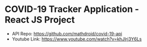 # COVID-19 Tracker Application - React JS Project

- API Repo: https://github.com/mathdroid/covid-19-api
- Youtube Link: https://www.youtube.com/watch?v=khJlrj3Y6Ls
